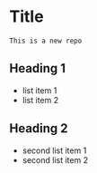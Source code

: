 # Title

    This is a new repo

## Heading 1

   - list item 1
   - list item 2
    
## Heading 2
   - second list item 1
   - second list item 2